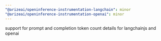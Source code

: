 ```yaml
---
"@arizeai/openinference-instrumentation-langchain": minor
"@arizeai/openinference-instrumentation-openai": minor
---
```


support for prompt and completion token count details for langchainjs and openai
